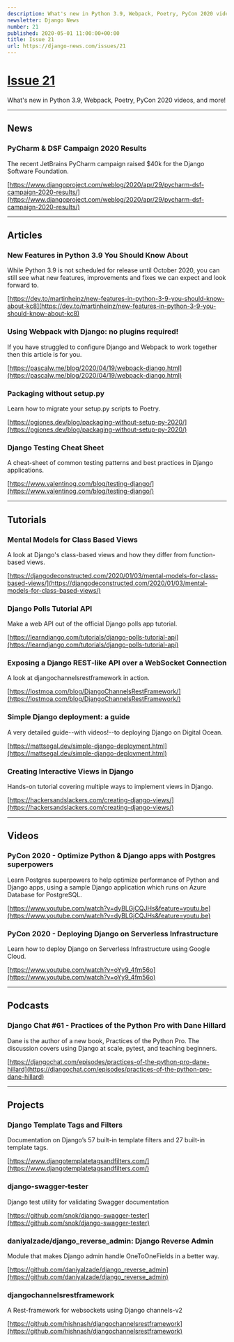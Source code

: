```yaml
---
description: What's new in Python 3.9, Webpack, Poetry, PyCon 2020 videos, and more!
newsletter: Django News
number: 21
published: 2020-05-01 11:00:00+00:00
title: Issue 21
url: https://django-news.com/issues/21
---
```


# [Issue 21](https://django-news.com/issues/21)

What&#x27;s new in Python 3.9, Webpack, Poetry, PyCon 2020 videos, and more!

----

## News

### PyCharm & DSF Campaign 2020 Results

<p>The recent JetBrains PyCharm campaign raised $40k for the Django Software Foundation.</p>

[https://www.djangoproject.com/weblog/2020/apr/29/pycharm-dsf-campaign-2020-results/](https://www.djangoproject.com/weblog/2020/apr/29/pycharm-dsf-campaign-2020-results/)

----

## Articles

### New Features in Python 3.9 You Should Know About

<p>While Python 3.9 is not scheduled for release until October 2020, you can still see what new features, improvements and fixes we can expect and look forward to.</p>

[https://dev.to/martinheinz/new-features-in-python-3-9-you-should-know-about-kc8](https://dev.to/martinheinz/new-features-in-python-3-9-you-should-know-about-kc8)

### Using Webpack with Django: no plugins required!

<p>If you have struggled to configure Django and Webpack to work together then this article is for you.</p>

[https://pascalw.me/blog/2020/04/19/webpack-django.html](https://pascalw.me/blog/2020/04/19/webpack-django.html)

### Packaging without setup.py

<p>Learn how to migrate your setup.py scripts to Poetry.</p>

[https://pgjones.dev/blog/packaging-without-setup-py-2020/](https://pgjones.dev/blog/packaging-without-setup-py-2020/)

### Django Testing Cheat Sheet

<p>A cheat-sheet of common testing patterns and best practices in Django applications.</p>

[https://www.valentinog.com/blog/testing-django/](https://www.valentinog.com/blog/testing-django/)

----

## Tutorials

### Mental Models for Class Based Views

<p>A look at Django's class-based views and how they differ from function-based views.</p>

[https://djangodeconstructed.com/2020/01/03/mental-models-for-class-based-views/](https://djangodeconstructed.com/2020/01/03/mental-models-for-class-based-views/)

### Django Polls Tutorial API

<p>Make a web API out of the official Django polls app tutorial.</p>

[https://learndjango.com/tutorials/django-polls-tutorial-api](https://learndjango.com/tutorials/django-polls-tutorial-api)

### Exposing a Django REST-like API over a WebSocket Connection

<p>A look at djangochannelsrestframework in action.</p>

[https://lostmoa.com/blog/DjangoChannelsRestFramework/](https://lostmoa.com/blog/DjangoChannelsRestFramework/)

### Simple Django deployment: a guide

<p>A very detailed guide--with videos!--to deploying Django on Digital Ocean.</p>

[https://mattsegal.dev/simple-django-deployment.html](https://mattsegal.dev/simple-django-deployment.html)

### Creating Interactive Views in Django

<p>Hands-on tutorial covering multiple ways to implement views in Django.</p>

[https://hackersandslackers.com/creating-django-views/](https://hackersandslackers.com/creating-django-views/)

----

## Videos

### PyCon 2020 - Optimize Python & Django apps with Postgres superpowers

<p>Learn Postgres superpowers to help optimize performance of Python and Django apps, using a sample Django application which runs on Azure Database for PostgreSQL.</p>

[https://www.youtube.com/watch?v=dyBLGjCQJHs&feature=youtu.be](https://www.youtube.com/watch?v=dyBLGjCQJHs&feature=youtu.be)

###  PyCon 2020 - Deploying Django on Serverless Infrastructure

<p>Learn how to deploy Django on Serverless Infrastructure using Google Cloud.</p>

[https://www.youtube.com/watch?v=oYy9_4fm56o](https://www.youtube.com/watch?v=oYy9_4fm56o)

----

## Podcasts

### Django Chat #61 - Practices of the Python Pro with Dane Hillard

<p>Dane is the author of a new book, Practices of the Python Pro. The discussion covers using Django at scale, pytest, and teaching beginners.</p>

[https://djangochat.com/episodes/practices-of-the-python-pro-dane-hillard](https://djangochat.com/episodes/practices-of-the-python-pro-dane-hillard)

----

## Projects

### Django Template Tags and Filters

<p>Documentation on Django’s 57 built-in template filters and 27 built-in template tags.</p>

[https://www.djangotemplatetagsandfilters.com/](https://www.djangotemplatetagsandfilters.com/)

### django-swagger-tester

<p>Django test utility for validating Swagger documentation</p>

[https://github.com/snok/django-swagger-tester](https://github.com/snok/django-swagger-tester)

### daniyalzade/django_reverse_admin: Django Reverse Admin

<p>Module that makes Django admin handle OneToOneFields in a better way.</p>

[https://github.com/daniyalzade/django_reverse_admin](https://github.com/daniyalzade/django_reverse_admin)

### djangochannelsrestframework

<p>A Rest-framework for websockets using Django channels-v2</p>

[https://github.com/hishnash/djangochannelsrestframework](https://github.com/hishnash/djangochannelsrestframework)